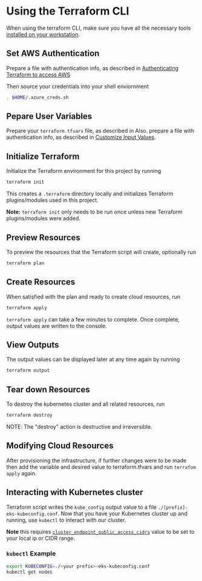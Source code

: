 # Using the Terraform CLI

When using the terraform CLI, make sure you have all the necessary tools [installed on your workstation](../../README.md#terraform).

## Set AWS Authentication

Prepare a file with authentication info, as described in [Authenticating Terraform to access AWS](./docs/user/TerraformAWSAuthentication.md)

Then source your credentials into your shell enviornment

```bash
. $HOME/.azure_creds.sh
```

## Pepare User Variables

Prepare your `terraform.tfvars` file, as described in Also. prepare a file with authentication info, as described in [Customize Input Values](../../README.md#customize-input-values).


## Initialize Terraform 

Initialize the Terraform environment for this project by running

```bash
terraform init
```

This creates a `.terraform` directory locally and initializes Terraform plugins/modules used in this project.

**Note:** `terraform init` only needs to be run once unless new Terraform plugins/modules were added.

## Preview Resources

To preview the resources that the Terraform script will create, optionally run

```bash
terraform plan
```
## Create Resources

When satisfied with the plan and ready to create cloud resources, run

```bash
terraform apply
```

`terraform apply` can take a few minutes to complete. Once complete, output values are written to the console. 

## View Outputs

The output values can be displayed later at any time again by running

```bash
terraform output
```

## Tear down Resources

To destroy the kubernetes cluster and all related resources, run

```bash
terraform destroy
```
NOTE: The "destroy" action is destructive and irreversible.

## Modifying Cloud Resources

After provisioning the infrastructure, if further changes were to be made then add the variable and desired value to terraform.tfvars and run `terrafom apply` again.

## Interacting with Kubernetes cluster

Terraform script writes the `kube_config` output value to a file `./[prefix]-eks-kubeconfig.conf`. Now that you have your Kubernetes cluster up and running, use `kubectl` to interact with our cluster.

**Note** this requires [`cluster_endpoint_public_access_cidrs`](../CONFIG-VARS.md#admin-access) value to be set to your local ip or CIDR range.

### `kubectl` Example

```bash
export KUBECONFIG=./<your prefix>-eks-kubeconfig.conf
kubectl get nodes
```
